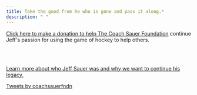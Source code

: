 ```yaml
---
title: Take the good from he who is gone and pass it along.* 
description: " " 
---
```


<article class="cf">
    <div class="fl w-120 w-50-ns tl">

<a href="http://csf21.givesmart.com">Click here to make a donation to help The 
Coach Sauer Foundation</a> continue Jeff's passion for using the game of hockey 
to help others.

<br><br>

<a href="about/js_bio/">Learn more about who Jeff Sauer was and why we want to continue his legacy.</a>

   </div>

   <div class="fr w-100 w-40-ns">

<a class="twitter-timeline" data-height="600" href="https://twitter.com/coachsauerfndn?ref_src=twsrc%5Etfw">Tweets by coachsauerfndn</a> <script async src="https://platform.twitter.com/widgets.js" charset="utf-8"></script>

   </div>
</article>